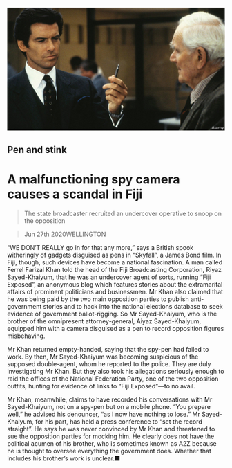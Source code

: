 ![](./images/20200627_ASP501.jpg)

## Pen and stink

# A malfunctioning spy camera causes a scandal in Fiji

> The state broadcaster recruited an undercover operative to snoop on the opposition

> Jun 27th 2020WELLINGTON

“WE DON’T REALLY go in for that any more,” says a British spook witheringly of gadgets disguised as pens in “Skyfall”, a James Bond film. In Fiji, though, such devices have become a national fascination. A man called Ferrel Farizal Khan told the head of the Fiji Broadcasting Corporation, Riyaz Sayed-Khaiyum, that he was an undercover agent of sorts, running “Fiji Exposed”, an anonymous blog which features stories about the extramarital affairs of prominent politicians and businessmen. Mr Khan also claimed that he was being paid by the two main opposition parties to publish anti-government stories and to hack into the national elections database to seek evidence of government ballot-rigging. So Mr Sayed-Khaiyum, who is the brother of the omnipresent attorney-general, Aiyaz Sayed-Khaiyum, equipped him with a camera disguised as a pen to record opposition figures misbehaving.

Mr Khan returned empty-handed, saying that the spy-pen had failed to work. By then, Mr Sayed-Khaiyum was becoming suspicious of the supposed double-agent, whom he reported to the police. They are duly investigating Mr Khan. But they also took his allegations seriously enough to raid the offices of the National Federation Party, one of the two opposition outfits, hunting for evidence of links to “Fiji Exposed”—to no avail.

Mr Khan, meanwhile, claims to have recorded his conversations with Mr Sayed-Khaiyum, not on a spy-pen but on a mobile phone. “You prepare well,” he advised his denouncer, “as I now have nothing to lose.” Mr Sayed-Khaiyum, for his part, has held a press conference to “set the record straight”. He says he was never convinced by Mr Khan and threatened to sue the opposition parties for mocking him. He clearly does not have the political acumen of his brother, who is sometimes known as A2Z because he is thought to oversee everything the government does. Whether that includes his brother’s work is unclear.■